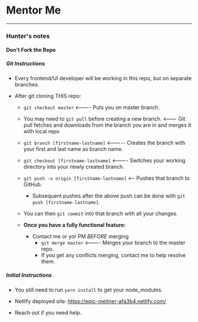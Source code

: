 # Mentor Me
___

### Hunter's notes
#### Don't **Fork** the Repo
##### Git Instructions

- Every frontend/UI developer will be working in this repo, but on separate branches.

- After git cloning THIS repo:
   - `git checkout master` <---- Puts you on master branch.

   - You may need to `git pull` before creating a new branch. <--- Git pull fetches and downloads from the branch you are in and merges it with local repo
   
  - `git branch [firstname-lastname]` <-----  Creates the branch with your first and last name as branch name. 
     
  - `git checkout [firstname-lastname]` <---- Switches your working directory into your newly created branch.
  
  - `git push -u origin [firstname-lastname]` <-- Pushes that branch to GitHub.
      - Subsequent pushes after the above push can be done with `git push [firstname-lastname]`.
   
   - You can then `git commit` into that branch with all your changes.

   - **Once you have a fully functional feature:**
      - Contact me or yor PM *BEFORE* merging
         -  `git merge master` <---- Merges your branch to the master repo.
         -  If you get any conflicts merging, contact me to help resolve them.


##### Initial Instructions

- You still need to run `yarn install` to get your node_modules.

- Netlify deployed site: https://epic-meitner-afa3b4.netlify.com/

- Reach out if you need help.
